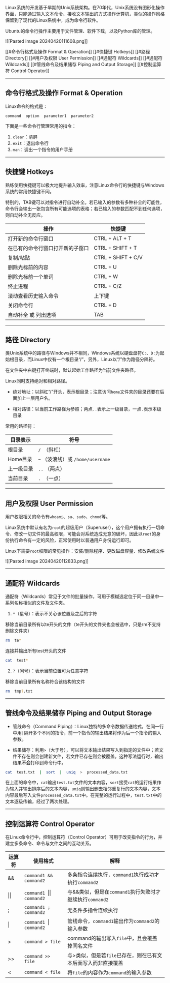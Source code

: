 Linux系统的开发基于早期的Unix系统架构。在70年代，Unix系统没有图形化操作界面，只能通过输入文本命令、接收文本输出的方式操作计算机，类似的操作风格保留到了现代的Linux系统中，成为命令行软件。

Ubuntu的命令行操作主要用于文件管理、软件下载，以及Python库的管理。

![[Pasted image 20240420111608.png]]

[[#命令行格式及操作 Format & Operation]]
[[#快捷键 Hotkeys]]
[[#路径 Directory]]
[[#用户及权限 User Permission]]
[[#通配符 Wildcards]]
[[#通配符 Wildcards]]
[[#管线命令及结果储存 Piping and Output Storage]]
[[#控制运算符 Control Operator]]

---
## 命令行格式及操作 Format & Operation

Linux命令的格式是：

```
command  option  parameter1  parameter2
```

下面是一些命令行管理常用的指令：

1. `clear`：清屏
2. `exit`：退出命令行
3. `man`：调出一个指令的用户手册

---
## 快捷键 Hotkeys

熟练使用快捷键可以极大地提升输入效率，注意Linux命令行的快捷键与Windows系统的常用快捷键不同。

特别的，TAB键可以对指令进行自动补全。若已输入的参数有多种补全的可能性，命令行会输出一张包含所有可能选项的表格；若已输入的参数匹配不到任何选项，则自动补全无反应。

| **操作**           | **快捷键**            |
| ---------------- | ------------------ |
| 打开新的命令行窗口        | CTRL + ALT + T     |
| 在已有的命令行窗口打开新的子窗口 | CTRL + SHIFT + T   |
| 复制/粘贴            | CTRL + SHIFT + C/V |
| 删除光标前的内容         | CTRL + U           |
| 删除光标前一个单词        | CTRL + W           |
| 终止进程             | CTRL + C/Z         |
| 滚动查看历史输入命令       | 上下键                |
| 关闭命令行            | CTRL + D           |
| 自动补全 或 列出选项      | TAB                |

---
## 路径 Directory

类Unix系统中的路径与Windows并不相同，Windows系统以硬盘盘符`C:`、`D:`为起始根目录，而Linux中仅有一个根目录“/”，另外，Linux以“/”作为路径分隔符。

在文件夹中右键打开终端时，默认起始工作路径为当前文件夹路径。

Linux同时支持绝对和相对路径。

+ 绝对地址：以斜杠“/”开头，表示根目录；注意访问`home`文件夹的目录还要在后面加上一层用户名。

+ 相对路径：以当前工作路径为参照；两点`..`表示上一级目录，一点`.`表示本级目录

常用的路径符：

| **目录表示** | **符号**                      |
| -------- | --------------------------- |
| 根目录      | `/ `（斜杠）                    |
| Home目录   | `~` （波浪线）或 `/home/username` |
| 上一级目录    | `..` （两点）                   |
| 当前目录     | `. `（一点）                    |

---
## 用户及权限 User Permission

用户权限相关的命令有`whoami`、`su`、`sudo`、`chmod`等。

Linux系统中默认有名为`root`的超级用户（Superuser），这个用户拥有执行一切命令、修改一切文件的最高权限，可能会对系统造成无意的破坏，因此以`root`的身份执行命令有一定的风险，正常使用时以普通用户身份运行即可。

Linux下需要`root`权限的常见操作：安装/删除程序、更改磁盘容量、修改系统文件

![[Pasted image 20240420112833.png]]

---
## 通配符 Wildcards

通配符（Wildcards）常见于文件的批量操作，可用于模糊选定位于同一目录中一系列名称相似的文件及文件夹。

1. `*`（星号）：表示不关心该位置及之后的字符

移除当前目录所有以te开头的文件（te开头的文件夹也会被选中，只是rm不支持删除文件夹）

```bash
rm  te*
```

连接并输出所有test开头的文件

```bash
cat  test*
```

2. `?`（问号）：表示当前位置可为任意字符

移除当前目录所有名称符合该结构的文件

```bash
rm  tmp?.txt
```

---
## 管线命令及结果储存 Piping and Output Storage

+ 管线命令（Command Piping）：Linux独特的多命令数据传送格式，在同一行中用`|`隔开多个不同的指令，前一个指令的输出结果将作为后一个指令的输入参数。

+ 结果储存：利用`>`（大于号），可以将文本输出结果写入到指定的文件中；若文件不存在则会创建新文件，若文件已存在则会被覆盖。这种写法运行时，输出结果**不会**打印到命令行中。

```bash
cat  test.txt  |  sort  |  uniq  >  processed_data.txt
```

在上面的命令中，`cat`输出`test.txt`文件的文本内容，`sort`接受`cat`的运行结果作为输入并输出排序后的文本内容，`uniq`则输出删去相邻重复行的文本内容，文本内容最后写入文件`processed_data.txt`中。在完整的运行过程中，`test.txt`中的文本逐级传输，经过了两次处理。

---
## 控制运算符 Control Operator

在Linux命令行中，控制运算符（Control Operator）可用于改变指令的行为，并建立多条命令、命令与文件之间的互动关系。

| 运算符  | 使用格式                       | 解释                                      |
| ---- | -------------------------- | --------------------------------------- |
| &&   | `command1 && command2`     | 多条指令连续执行，`command1`执行成功才执行`command2`    |
| \|\| | `command1 `\|\|` command2` | 与&&类似，但是在`command1`执行失败时才继续执行`command2` |
| ;    | `command1 ; command2`      | 无条件多指令连续执行                              |
| \|   | `command1 `\|` command2`   | 管线命令，`command1`输出作为`command2`的输入参数      |
| >    | `command > file`           | command的输出写入`file`中，且会覆盖掉同名文件           |
| >>   | `command >> file`          | 与>类似，但是若`file`已存在，则在已有文本后面写入而非直接覆盖      |
| <    | `command < file`           | 将`file`的内容作为`command`的输入参数              |



